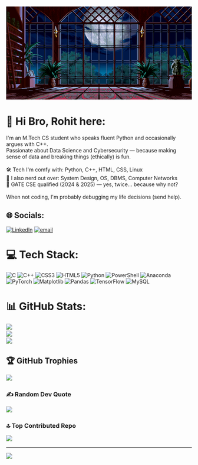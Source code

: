 ![A image is supposed to be here :(](https://github.com/TheSharmaDev/TheSharmaDev/blob/main/aof3-wylermansion.gif)


# 💫 Hi Bro, Rohit here:
I'm an M.Tech CS student who speaks fluent Python and occasionally argues with C++. <br>Passionate about Data Science and Cybersecurity — because making sense of data and breaking things (ethically) is fun.<br><br>🛠️ Tech I'm comfy with: Python, C++, HTML, CSS, Linux<br>🧠 I also nerd out over: System Design, OS, DBMS, Computer Networks<br>🎯 GATE CSE qualified (2024 & 2025) — yes, twice... because why not?<br><br>When not coding, I'm probably debugging my life decisions (send help).


## 🌐 Socials:
[![LinkedIn](https://img.shields.io/badge/LinkedIn-%230077B5.svg?logo=linkedin&logoColor=white)](https://linkedin.com/in/https://www.linkedin.com/in/rohit-sharma-04b913223) [![email](https://img.shields.io/badge/Email-D14836?logo=gmail&logoColor=white)](mailto:rohitsharma97.work@gmail.com) 

# 💻 Tech Stack:
![C](https://img.shields.io/badge/c-%2300599C.svg?style=plastic&logo=c&logoColor=white) ![C++](https://img.shields.io/badge/c++-%2300599C.svg?style=plastic&logo=c%2B%2B&logoColor=white) ![CSS3](https://img.shields.io/badge/css3-%231572B6.svg?style=plastic&logo=css3&logoColor=white) ![HTML5](https://img.shields.io/badge/html5-%23E34F26.svg?style=plastic&logo=html5&logoColor=white) ![Python](https://img.shields.io/badge/python-3670A0?style=plastic&logo=python&logoColor=ffdd54) ![PowerShell](https://img.shields.io/badge/PowerShell-%235391FE.svg?style=plastic&logo=powershell&logoColor=white) ![Anaconda](https://img.shields.io/badge/Anaconda-%2344A833.svg?style=plastic&logo=anaconda&logoColor=white) ![PyTorch](https://img.shields.io/badge/PyTorch-%23EE4C2C.svg?style=plastic&logo=PyTorch&logoColor=white) ![Matplotlib](https://img.shields.io/badge/Matplotlib-%23ffffff.svg?style=plastic&logo=Matplotlib&logoColor=black) ![Pandas](https://img.shields.io/badge/pandas-%23150458.svg?style=plastic&logo=pandas&logoColor=white) ![TensorFlow](https://img.shields.io/badge/TensorFlow-%23FF6F00.svg?style=plastic&logo=TensorFlow&logoColor=white) ![MySQL](https://img.shields.io/badge/mysql-4479A1.svg?style=plastic&logo=mysql&logoColor=white)
# 📊 GitHub Stats:
![](https://github-readme-stats.vercel.app/api?username=TheSharmaDev&theme=github_dark&hide_border=false&include_all_commits=true&count_private=true)<br/>
![](https://nirzak-streak-stats.vercel.app/?user=TheSharmaDev&theme=github_dark&hide_border=false)<br/>
![](https://github-readme-stats.vercel.app/api/top-langs/?username=TheSharmaDev&theme=github_dark&hide_border=false&include_all_commits=true&count_private=true&layout=compact)

## 🏆 GitHub Trophies
![](https://github-profile-trophy.vercel.app/?username=TheSharmaDev&theme=radical&no-frame=false&no-bg=true&margin-w=4)

### ✍️ Random Dev Quote
![](https://quotes-github-readme.vercel.app/api?type=vetical&theme=radical)

### 🔝 Top Contributed Repo
![](https://github-contributor-stats.vercel.app/api?username=TheSharmaDev&limit=5&theme=dark&combine_all_yearly_contributions=true)

---
[![](https://visitcount.itsvg.in/api?id=TheSharmaDev&icon=0&color=0)](https://visitcount.itsvg.in)

<!-- Proudly created with GPRM ( https://gprm.itsvg.in ) -->
